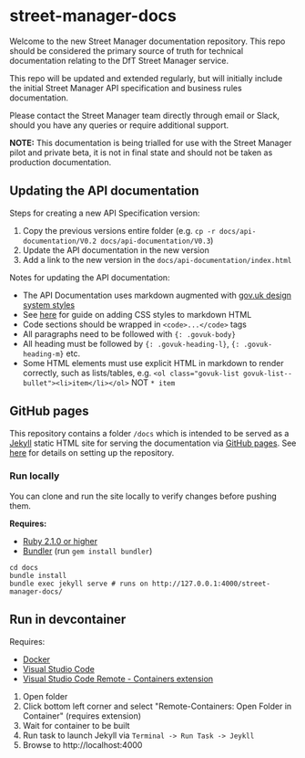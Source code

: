 # street-manager-docs

Welcome to the new Street Manager documentation repository.  This repo should be considered the primary source of truth for technical documentation relating to the DfT Street Manager service.

This repo will be updated and extended regularly, but will initially include the initial Street Manager API specification and business rules documentation.

Please contact the Street Manager team directly through email or Slack, should you have any queries or require additional support.

**NOTE:** This documentation is being trialled for use with the Street Manager pilot and private beta, it is not in final state and should not be taken as production documentation.

## Updating the API documentation

Steps for creating a new API Specification version:
1. Copy the previous versions entire folder (e.g. `cp -r docs/api-documentation/V0.2 docs/api-documentation/V0.3`)
2. Update the API documentation in the new version
3. Add a link to the new version in the `docs/api-documentation/index.html`

Notes for updating the API documentation:
* The API Documentation uses markdown augmented with [gov.uk design system styles](https://design-system.service.gov.uk/)
* See [here](https://digitaldrummerj.me/styling-jekyll-markdown/) for guide on adding CSS styles to markdown HTML
* Code sections should be wrapped in `<code>...</code>` tags
* All paragraphs need to be followed with `{: .govuk-body}`
* All heading must be followed by `{: .govuk-heading-l}`, `{: .govuk-heading-m}` etc.
* Some HTML elements must use explicit HTML in markdown to render correctly, such as lists/tables, e.g. `<ol class="govuk-list govuk-list--bullet"><li>item</li></ol>` NOT `* item`

## GitHub pages

This repository contains a folder `/docs` which is intended to be served as a [Jekyll](https://jekyllrb.com/docs/github-pages/) static HTML site for serving the documentation via [GitHub pages](https://departmentfortransport.github.io/street-manager-docs/). See [here](https://help.github.com/en/articles/configuring-a-publishing-source-for-github-pages) for details on setting up the repository.

### Run locally

You can clone and run the site locally to verify changes before pushing them.

**Requires:**
* [Ruby 2.1.0 or higher](https://www.ruby-lang.org/en/downloads/)
* [Bundler](https://bundler.io/) (run `gem install bundler`)

```
cd docs
bundle install
bundle exec jekyll serve # runs on http://127.0.0.1:4000/street-manager-docs/
```

## Run in devcontainer

Requires:
- [Docker](https://www.docker.com/)
- [Visual Studio Code](https://code.visualstudio.com/)
- [Visual Studio Code Remote - Containers extension](https://code.visualstudio.com/docs/remote/containers)

1. Open folder
2. Click bottom left corner and select "Remote-Containers: Open Folder in Container" (requires extension)
3. Wait for container to be built
4. Run task to launch Jekyll via `Terminal -> Run Task -> Jeykll`
5. Browse to http://localhost:4000
